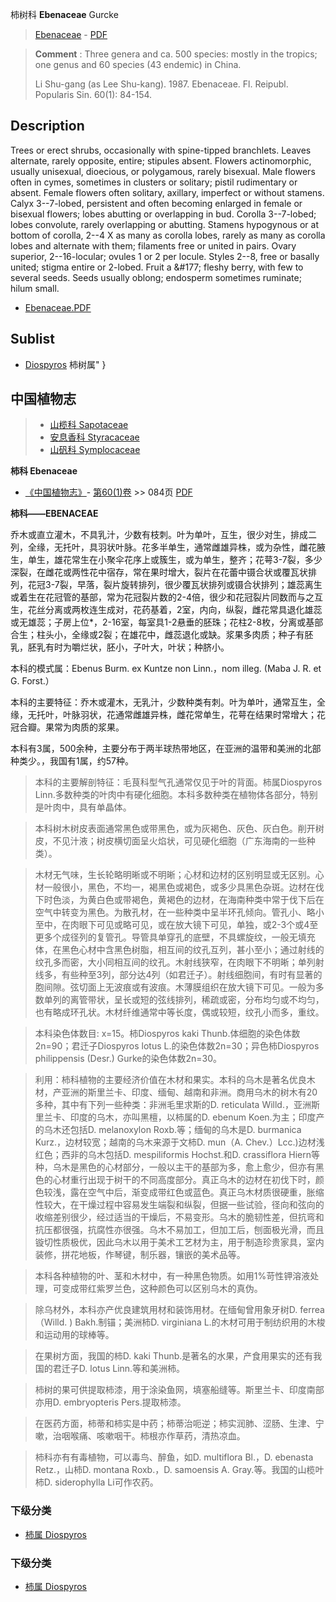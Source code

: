 柿树科 **Ebenaceae** Gurcke

> [Ebenaceae](http://www.iplant.cn/info/Ebenaceae?t=foc) - [PDF](http://www.iplant.cn/foc/pdf/Ebenaceae.pdf)

> **Comment** : 
> Three genera and ca. 500 species: mostly in the tropics; one genus and 60 species (43 endemic) in China.
> 
> Li Shu-gang (as Lee Shu-kang). 1987. Ebenaceae. Fl. Reipubl. Popularis Sin. 60(1): 84-154.

## Description

Trees or erect shrubs, occasionally with spine-tipped branchlets. Leaves alternate, rarely opposite, entire; stipules absent. Flowers actinomorphic, usually unisexual, dioecious, or polygamous, rarely bisexual. Male flowers often in cymes, sometimes in clusters or solitary; pistil rudimentary or absent. Female flowers often solitary, axillary, imperfect or without stamens. Calyx 3--7-lobed, persistent and often becoming enlarged in female or bisexual flowers; lobes abutting or overlapping in bud. Corolla 3--7-lobed; lobes convolute, rarely overlapping or abutting. Stamens hypogynous or at bottom of corolla, 2--4 X as many as corolla lobes, rarely as many as corolla lobes and alternate with them; filaments free or united in pairs. Ovary superior, 2--16-locular; ovules 1 or 2 per locule. Styles 2--8, free or basally united; stigma entire or 2-lobed. Fruit a &amp;#177; fleshy berry, with few to several seeds. Seeds usually oblong; endosperm sometimes ruminate; hilum small.

* [Ebenaceae.PDF](http://www.iplant.cn/foc/pdf/Ebenaceae.pdf)

## Sublist

* [Diospyros](http://www.iplant.cn/info/Diospyros?t=foc) 柿树属"
}
## 中国植物志

> * [山榄科  Sapotaceae](http://www.iplant.cn/info/Sapotaceae?t=z)
> * [安息香科  Styracaceae](http://www.iplant.cn/info/Styracaceae?t=z)
> * [山矾科  Symplocaceae](http://www.iplant.cn/info/Symplocaceae?t=z)

**柿科 Ebenaceae**

* [《中国植物志》](http://www.iplant.cn/frps)- [第60(1)卷](http://www.iplant.cn/frps/vol/60(1)) >> 084页 [PDF](http://www.iplant.cn/frps/pdf/60(1)/084z.pdf)

**柿科——EBENACEAE**

乔木或直立灌木，不具乳汁，少数有枝刺。叶为单叶，互生，很少对生，排成二列，全缘，无托叶，具羽状叶脉。花多半单生，通常雌雄异株，或为杂性，雌花腋生，单生，雄花常生在小聚伞花序上或簇生，或为单生，整齐；花萼3-7裂，多少深裂，在雌花或两性花中宿存，常在果时增大，裂片在花蕾中镊合状或覆瓦状排列，花冠3-7裂，早落，裂片旋转排列，很少覆瓦状排列或镊合状排列；雄蕊离生或着生在花冠管的基部，常为花冠裂片数的2-4倍，很少和花冠裂片同数而与之互生，花丝分离或两枚连生成对，花药基着，2室，内向，纵裂，雌花常具退化雄蕊或无雄蕊；子房上位*，2-16室，每室具1-2悬垂的胚珠；花柱2-8枚，分离或基部合生；柱头小，全缘或2裂；在雄花中，雌蕊退化或缺。浆果多肉质；种子有胚乳，胚乳有时为嚼烂状，胚小，子叶大，叶状；种脐小。

本科的模式属：Ebenus Burm. ex Kuntze non Linn.，nom illeg. (Maba J. R. et G. Forst.）

本科的主要特征：乔木或灌木，无乳汁，少数种类有刺。叶为单叶，通常互生，全缘，无托叶，叶脉羽状，花通常雌雄异株，雌花常单生，花萼在结果时常增大；花冠合瓣。果常为肉质的浆果。

本科有3属，500余种，主要分布于两半球热带地区，在亚洲的温带和美洲的北部种类少。，我国有1属，约57种。

> 本科的主要解剖特征：毛茛科型气孔通常仅见于叶的背面。柿属Diospyros Linn.多数种类的叶肉中有硬化细胞。本科多数种类在植物体各部分，特别是叶肉中，具有单晶体。

> 本科树木树皮表面通常黑色或带黑色，或为灰褐色、灰色、灰白色。削开树皮，不见汁液；树皮横切面呈火焰状，可见硬化细胞（广东海南的一些种类）。

> 木材无气味，生长轮略明晰或不明晰；心材和边材的区别明显或无区别。心材一般很小，黑色，不均一，褐黑色或褐色，或多少具黑色杂斑。边材在伐下时色淡，为黄白色或带褐色，黄褐色的边材，在海南种类中常于伐下后在空气中转变为黑色。为散孔材，在一些种类中呈半环孔倾向。管孔小、略小至中，在肉眼下可见或略可见，或在放大镜下可见，单独，或2-3个或4至更多个成径列的复管孔。导管具单穿孔的底壁，不具螺旋纹，一般无填充体，在黑色心材中含黑色树脂，相互间的纹孔互列，甚小至小；通过射线的纹孔多而密，大小同相互间的纹孔。木射线狭窄，在肉眼下不明晰；单列射线多，有些种至3列，部分达4列（如君迁子）。射线细胞间，有时有显著的胞间隙。弦切面上无波痕或有波痕。木薄膜组织在放大镜下可见。一般为多数单列的离管带状，呈长或短的弦线排列，稀疏或密，分布均匀或不均匀，也有略成环孔状。木材纤维通常中等长度，偶或较短，纹孔小而多，重纹。

> 本科染色体数目: x=15。柿Diospyros kaki Thunb.体细胞的染色体数2n=90；君迁子Diospyros lotus L.的染色体数2n=30；异色柿Diospyros philippensis (Desr.) Gurke的染色体数2n=30。

> 利用：柿科植物的主要经济价值在木材和果实。本科的乌木是著名优良木材，产亚洲的斯里兰卡、印度、缅甸、越南和非洲。商用乌木的树木有20多种，其中有下列一些种类：非洲毛里求斯的D. reticulata Willd.，亚洲斯里兰卡、印度的乌木，亦叫黑檀，以柿属的D. ebenum Koen.为主；印度产的乌木还包括D. melanoxylon Roxb.等；缅甸的乌木是D. burmanica Kurz.，边材较宽；越南的乌木来源于文柿D. mun（A. Chev.）Lcc.)边材浅红色；西非的乌木包括D. mespiliformis Hochst.和D. crassiflora Hiern等种，乌木是黑色的心材部分，一般以主干的基部为多，愈上愈少，但亦有黑色的心材重行出现于树干的不同高度部分。真正乌木的边材在初伐下时，颜色较浅，露在空气中后，渐变成带红色或蓝色。真正乌木材质很硬重，胀缩性较大，在干燥过程中容易发生端裂和纵裂，但据一些试验，径向和弦向的收缩差别很少，经过适当的干燥后，不易变形。乌木的脆韧性差，但抗弯和抗压都很强，抗腐性亦很强。乌木不易加工，但加工后，刨面极光滑，而且镟切性质极优，因此乌木以用于美术工艺材为主，用于制造珍贵家具，室内装修，拼花地板，作琴键，制乐器，镶嵌的美术品等。

> 本科各种植物的叶、茎和木材中，有一种黑色物质。如用1%苛性钾溶液处理，可变成带红紫罗兰色，这种颜色可以区别乌木的真伪。

> 除乌材外，本科亦产优良建筑用材和装饰用材。在缅甸曾用象牙树D. ferrea（Willd. ) Bakh.制锚；美洲柿D. virginiana L.的木材可用于制纺织用的木梭和运动用的球棒等。

> 在果树方面，我国的柿D. kaki Thunb.是著名的水果，产食用果实的还有我国的君迁子D. lotus Linn.等和美洲柿。

> 柿树的果可供提取柿漆，用于涂染鱼网，填塞船缝等。斯里兰卡、印度南部亦用D. embryopteris Pers.提取柿漆。

> 在医药方面，柿蒂和柿实是中药；柿蒂治呃逆；柿实润肺、涩肠、生津、宁嗽，治咽喉痛、咳嗽咽干。柿根亦作草药，清热凉血。

> 柿科亦有有毒植物，可以毒鸟、醉鱼，如D. multiflora Bl.，D. ebenasta Retz.，山柿D. montana Roxb.，D. samoensis A. Gray.等。我国的山榄叶柿D. siderophylla Li可作农药。

### 下级分类
* [柿属  Diospyros](http://www.iplant.cn/info/Diospyros?t=z)

### 下级分类
* [柿属  Diospyros](http://iplant.cn/info/sp/Diospyros?t=z)
